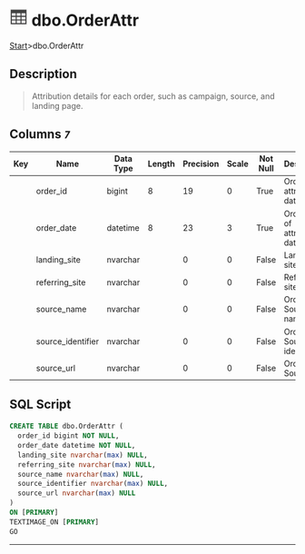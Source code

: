 # ![logo](../Images/table.svg) dbo.OrderAttr

[Start](../start.md)>dbo.OrderAttr

## [](#Description) Description

> Attribution details for each order, such as campaign, source, and landing page.

## [](#Columns) Columns _`7`_

| Key | Name              | Data Type | Length | Precision | Scale | Not Null | Description                    |
|:---:|-------------------|-----------|--------|-----------|-------|----------|--------------------------------|
|     | order_id          | bigint    | 8      | 19        | 0     | True     | Order ID of attribution data   |
|     | order_date        | datetime  | 8      | 23        | 3     | True     | Order Date of attribution data |
|     | landing_site      | nvarchar  |        | 0         | 0     | False    | Landing site URL               |
|     | referring_site    | nvarchar  |        | 0         | 0     | False    | Referring site URL             |
|     | source_name       | nvarchar  |        | 0         | 0     | False    | Order Source name              |
|     | source_identifier | nvarchar  |        | 0         | 0     | False    | Order Source identifier        |
|     | source_url        | nvarchar  |        | 0         | 0     | False    | Order Source URL               |


## [](#SqlScript) SQL Script

```SQL
CREATE TABLE dbo.OrderAttr (
  order_id bigint NOT NULL,
  order_date datetime NOT NULL,
  landing_site nvarchar(max) NULL,
  referring_site nvarchar(max) NULL,
  source_name nvarchar(max) NULL,
  source_identifier nvarchar(max) NULL,
  source_url nvarchar(max) NULL
)
ON [PRIMARY]
TEXTIMAGE_ON [PRIMARY]
GO
```

___
